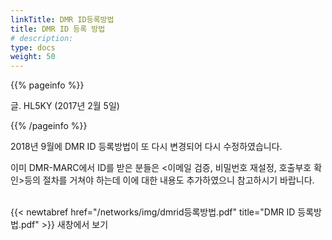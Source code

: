 ```yaml
---
linkTitle: DMR ID등록방법
title: DMR ID 등록 방법
# description:
type: docs
weight: 50
---
```


{{% pageinfo %}}

글. HL5KY (2017년 2월 5일)

{{% /pageinfo %}}

2018년 9월에 DMR ID 등록방법이 또 다시 변경되어 다시 수정하였습니다.

이미 DMR-MARC에서 ID를 받은 분들은 <이메일 검증, 비밀번호 재설정, 호출부호 확인>등의 절차를 거쳐야 하는데 이에 대한 내용도 추가하였으니 참고하시기 바랍니다.
<br><br>

{{< newtabref href="/networks/img/dmrid등록방법.pdf" title="DMR ID 등록방법.pdf" >}} 새창에서 보기